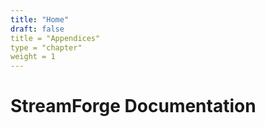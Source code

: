 ```yaml
---
title: "Home"
draft: false
title = "Appendices"
type = "chapter"
weight = 1
---
```


# StreamForge Documentation

